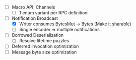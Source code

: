 - [ ] Macro API: Channels
  - [ ] 1 enum variant per RPC definition
- [ ] Notification Broadcast
  - [x] Writer consumes BytesMut -> Bytes (Make it sharable)
  - [ ] Single encoder => multiple notifications
- [ ] Borrowed Deserialization
  - [ ] Resolve lifetime puzzles
- [ ] Deferred invocation optimization
- [ ] Message byte size optimization
